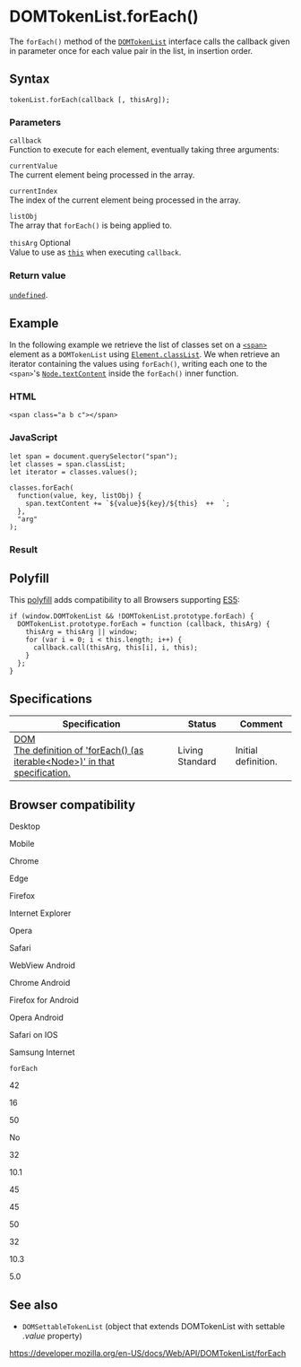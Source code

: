 # DOMTokenList.forEach()

The `forEach()` method of the [`DOMTokenList`](../domtokenlist) interface calls the callback given in parameter once for each value pair in the list, in insertion order.

## Syntax

    tokenList.forEach(callback [, thisArg]);

### Parameters

`callback`  
Function to execute for each element, eventually taking three arguments:

`currentValue`  
The current element being processed in the array.

`currentIndex`  
The index of the current element being processed in the array.

`listObj`  
The array that `forEach()` is being applied to.

`thisArg` <span class="badge inline optional">Optional</span>  
Value to use as [`this`](https://developer.mozilla.org/en-US/docs/Web/JavaScript/Reference/Operators/this) when executing `callback`.

### Return value

[`undefined`](https://developer.mozilla.org/en-US/docs/Web/JavaScript/Reference/Global_Objects/undefined).

## Example

In the following example we retrieve the list of classes set on a [`<span>`](https://developer.mozilla.org/en-US/docs/Web/HTML/Element/span) element as a `DOMTokenList` using [`Element.classList`](../element/classlist). We when retrieve an iterator containing the values using `forEach()`, writing each one to the `<span>`'s [`Node.textContent`](../node/textcontent) inside the `forEach()` inner function.

### HTML

    <span class="a b c"></span>

### JavaScript

    let span = document.querySelector("span");
    let classes = span.classList;
    let iterator = classes.values();

    classes.forEach(
      function(value, key, listObj) {
        span.textContent += `${value}${key}/${this}  ++  `;
      },
      "arg"
    );

### Result

## Polyfill

This [polyfill](https://developer.mozilla.org/en-US/docs/Glossary/Polyfill) adds compatibility to all Browsers supporting [ES5](https://caniuse.com/#search=es5):

    if (window.DOMTokenList && !DOMTokenList.prototype.forEach) {
      DOMTokenList.prototype.forEach = function (callback, thisArg) {
        thisArg = thisArg || window;
        for (var i = 0; i < this.length; i++) {
          callback.call(thisArg, this[i], i, this);
        }
      };
    }

## Specifications

<table><thead><tr class="header"><th>Specification</th><th>Status</th><th>Comment</th></tr></thead><tbody><tr class="odd"><td><a href="https://dom.spec.whatwg.org/#domtokenlist">DOM<br />
<span class="small">The definition of 'forEach() (as iterable&lt;Node&gt;)' in that specification.</span></a></td><td><span class="spec-living">Living Standard</span></td><td>Initial definition.</td></tr></tbody></table>

## Browser compatibility

Desktop

Mobile

Chrome

Edge

Firefox

Internet Explorer

Opera

Safari

WebView Android

Chrome Android

Firefox for Android

Opera Android

Safari on IOS

Samsung Internet

`forEach`

42

16

50

No

32

10.1

45

45

50

32

10.3

5.0

## See also

- <span class="page-not-created">`DOMSettableTokenList`</span> (object that extends DOMTokenList with settable _.value_ property)

<a href="https://developer.mozilla.org/en-US/docs/Web/API/DOMTokenList/forEach" class="_attribution-link">https://developer.mozilla.org/en-US/docs/Web/API/DOMTokenList/forEach</a>
